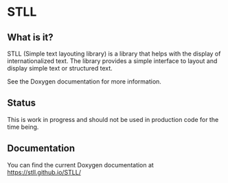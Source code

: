 STLL
======

What is it?
-------------

STLL (Simple text layouting library) is a library that helps with the display of internationalized text.
The library provides a simple interface to layout and display simple text or structured text.

See the Doxygen documentation for more information.

Status
---------

This is work in progress and should not be used in production code for the time being.

Documentation
---------------

You can find the current Doxygen documentation at https://stll.github.io/STLL/
